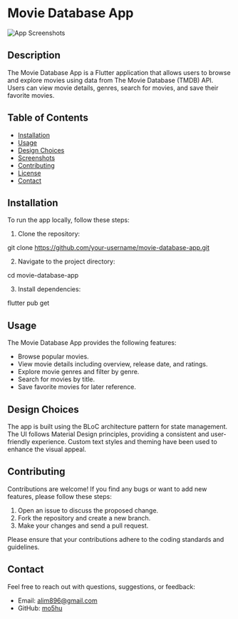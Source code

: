 # Movie Database App

![App Screenshots](image.png)

## Description

The Movie Database App is a Flutter application that allows users to browse and explore movies using data from The Movie Database (TMDB) API. Users can view movie details, genres, search for movies, and save their favorite movies.

## Table of Contents

- [Installation](#installation)
- [Usage](#usage)
- [Design Choices](#design-choices)
- [Screenshots](#screenshots)
- [Contributing](#contributing)
- [License](#license)
- [Contact](#contact)

## Installation

To run the app locally, follow these steps:

1. Clone the repository:

git clone https://github.com/your-username/movie-database-app.git

2. Navigate to the project directory:

cd movie-database-app

3. Install dependencies:

flutter pub get

## Usage

The Movie Database App provides the following features:

- Browse popular movies.
- View movie details including overview, release date, and ratings.
- Explore movie genres and filter by genre.
- Search for movies by title.
- Save favorite movies for later reference.

## Design Choices

The app is built using the BLoC architecture pattern for state management. The UI follows Material Design principles, providing a consistent and user-friendly experience. Custom text styles and theming have been used to enhance the visual appeal.

## Contributing

Contributions are welcome! If you find any bugs or want to add new features, please follow these steps:

1. Open an issue to discuss the proposed change.
2. Fork the repository and create a new branch.
3. Make your changes and send a pull request.

Please ensure that your contributions adhere to the coding standards and guidelines.

## Contact

Feel free to reach out with questions, suggestions, or feedback:

- Email: alim896@gmail.com
- GitHub: [mo5hu](https://github.com/mo5hu)
